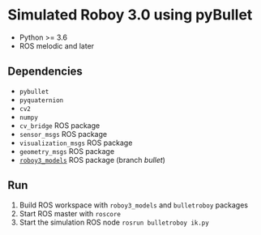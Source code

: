 # Simulated Roboy 3.0 using pyBullet
- Python >= 3.6
- ROS melodic and later

## Dependencies
  - `pybullet`
  - `pyquaternion`
  - `cv2`
  - `numpy`
  - `cv_bridge` ROS package
  - `sensor_msgs` ROS package
  - `visualization_msgs` ROS package
  - `geometry_msgs` ROS package
  - [`roboy3_models`](https://github.com/Roboy/roboy3_models/tree/bullet) ROS package (branch *bullet*)

## Run
1. Build ROS workspace with `roboy3_models` and `bulletroboy` packages
2. Start ROS master with `roscore`
3. Start the simulation ROS node 
```rosrun bulletroboy ik.py```








